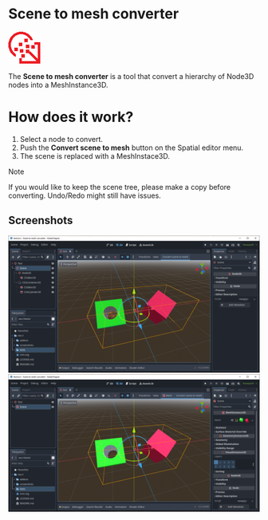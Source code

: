 # Scene to mesh converter

![Scene to mesh converter](screenshots/icon.png)

The **Scene to mesh converter** is a tool that convert a hierarchy of Node3D nodes into a MeshInstance3D.

# How does it work?
1. Select a node to convert.
2. Push the **Convert scene to mesh** button on the Spatial editor menu.
3. The scene is replaced with a MeshInstace3D.

> [!NOTE]
> If you would like to keep the scene tree, please make a copy before converting. Undo/Redo might still have issues.

## Screenshots

![Convert scene to mesh, scene selected](screenshots/scene_to_mesh_test_scene.png)
![Convert scene to mesh, scene converted](screenshots/scene_to_mesh_test_mesh.png)
